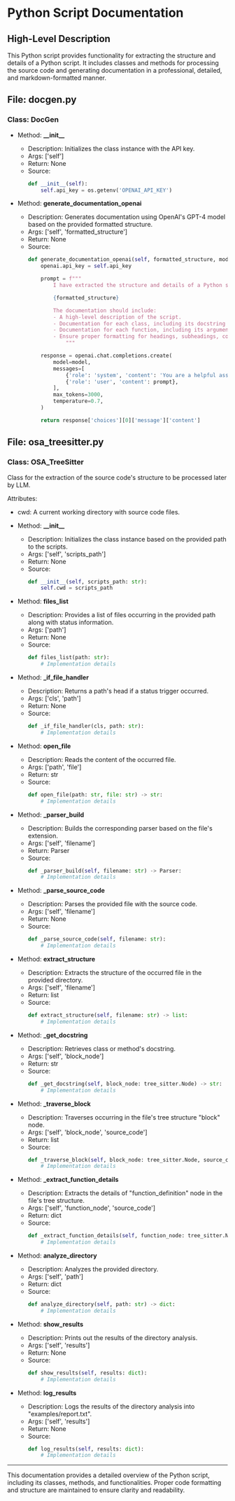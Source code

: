 # Python Script Documentation

## High-Level Description
This Python script provides functionality for extracting the structure and details of a Python script. It includes classes and methods for processing the source code and generating documentation in a professional, detailed, and markdown-formatted manner.

## File: docgen.py

### Class: DocGen
- Method: **\_\_init\_\_**
  - Description: Initializes the class instance with the API key.
  - Args: ['self']
  - Return: None
  - Source:
    ```python
    def __init__(self):
        self.api_key = os.getenv('OPENAI_API_KEY')
    ```

- Method: **generate_documentation_openai**
  - Description: Generates documentation using OpenAI's GPT-4 model based on the provided formatted structure.
  - Args: ['self', 'formatted_structure']
  - Return: None
  - Source:
    ```python
    def generate_documentation_openai(self, formatted_structure, model='gpt-4'):
        openai.api_key = self.api_key

        prompt = f"""
            I have extracted the structure and details of a Python script. Please generate professional, detailed, and markdown-formatted documentation for it. Use the provided structure to create the documentation.

            {formatted_structure}

            The documentation should include:
            - A high-level description of the script.
            - Documentation for each class, including its docstring and methods.
            - Documentation for each function, including its arguments, return type, and docstring.
            - Ensure proper formatting for headings, subheadings, code blocks, and lists.
                """

        response = openai.chat.completions.create(
            model=model,
            messages=[
                {'role': 'system', 'content': 'You are a helpful assistant for generating documentation.'},
                {'role': 'user', 'content': prompt},
            ],
            max_tokens=3000,
            temperature=0.7,
        )

        return response['choices'][0]['message']['content']


## File: osa_treesitter.py

### Class: OSA_TreeSitter
Class for the extraction of the source code's structure to be processed later by LLM.

Attributes:
- cwd: A current working directory with source code files.

- Method: **\_\_init\_\_**
  - Description: Initializes the class instance based on the provided path to the scripts.
  - Args: ['self', 'scripts_path']
  - Return: None
  - Source:
    ```python
    def __init__(self, scripts_path: str):
        self.cwd = scripts_path
    ```

- Method: **files_list**
  - Description: Provides a list of files occurring in the provided path along with status information.
  - Args: ['path']
  - Return: None
  - Source:
    ```python
    def files_list(path: str):
        # Implementation details
    ```

- Method: **_if_file_handler**
  - Description: Returns a path's head if a status trigger occurred.
  - Args: ['cls', 'path']
  - Return: None
  - Source:
    ```python
    def _if_file_handler(cls, path: str):
        # Implementation details
    ```

- Method: **open_file**
  - Description: Reads the content of the occurred file.
  - Args: ['path', 'file']
  - Return: str
  - Source:
    ```python
    def open_file(path: str, file: str) -> str:
        # Implementation details
    ```

- Method: **_parser_build**
  - Description: Builds the corresponding parser based on the file's extension.
  - Args: ['self', 'filename']
  - Return: Parser
  - Source:
    ```python
    def _parser_build(self, filename: str) -> Parser:
        # Implementation details
    ```

- Method: **_parse_source_code**
  - Description: Parses the provided file with the source code.
  - Args: ['self', 'filename']
  - Return: None
  - Source:
    ```python
    def _parse_source_code(self, filename: str):
        # Implementation details
    ```

- Method: **extract_structure**
  - Description: Extracts the structure of the occurred file in the provided directory.
  - Args: ['self', 'filename']
  - Return: list
  - Source:
    ```python
    def extract_structure(self, filename: str) -> list:
        # Implementation details
    ```

- Method: **_get_docstring**
  - Description: Retrieves class or method's docstring.
  - Args: ['self', 'block_node']
  - Return: str
  - Source:
    ```python
    def _get_docstring(self, block_node: tree_sitter.Node) -> str:
        # Implementation details
    ```

- Method: **_traverse_block**
  - Description: Traverses occurring in the file's tree structure "block" node.
  - Args: ['self', 'block_node', 'source_code']
  - Return: list
  - Source:
    ```python
    def _traverse_block(self, block_node: tree_sitter.Node, source_code: bytes) -> list:
        # Implementation details
    ```

- Method: **_extract_function_details**
  - Description: Extracts the details of "function_definition" node in the file's tree structure.
  - Args: ['self', 'function_node', 'source_code']
  - Return: dict
  - Source:
    ```python
    def _extract_function_details(self, function_node: tree_sitter.Node, source_code: str) -> dict:
        # Implementation details
    ```

- Method: **analyze_directory**
  - Description: Analyzes the provided directory.
  - Args: ['self', 'path']
  - Return: dict
  - Source:
    ```python
    def analyze_directory(self, path: str) -> dict:
        # Implementation details
    ```

- Method: **show_results**
  - Description: Prints out the results of the directory analysis.
  - Args: ['self', 'results']
  - Return: None
  - Source:
    ```python
    def show_results(self, results: dict):
        # Implementation details
    ```

- Method: **log_results**
  - Description: Logs the results of the directory analysis into "examples/report.txt".
  - Args: ['self', 'results']
  - Return: None
  - Source:
    ```python
    def log_results(self, results: dict):
        # Implementation details
    ```

---

This documentation provides a detailed overview of the Python script, including its classes, methods, and functionalities. Proper code formatting and structure are maintained to ensure clarity and readability.